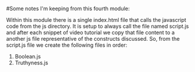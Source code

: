 #Some notes I'm keeping from this fourth module:

Within this module there is a single index.html file that calls the javascript code from the js directory. It is setup to always call the file named script.js and after each snippet of video tutorial we copy that file content to a another js file representative of the constructs discussed. So, from the script.js file we create the following files in order:


1. Boolean.js
1. Truthyness.js
